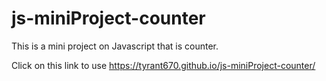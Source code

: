 # js-miniProject-counter
This is a mini project on Javascript that is counter.

Click on this link to use 
  https://tyrant670.github.io/js-miniProject-counter/
